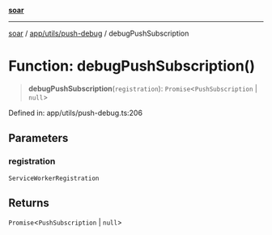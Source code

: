 [**soar**](../../../../README.md)

***

[soar](../../../../modules.md) / [app/utils/push-debug](../README.md) / debugPushSubscription

# Function: debugPushSubscription()

> **debugPushSubscription**(`registration`): `Promise`\<`PushSubscription` \| `null`\>

Defined in: app/utils/push-debug.ts:206

## Parameters

### registration

`ServiceWorkerRegistration`

## Returns

`Promise`\<`PushSubscription` \| `null`\>
